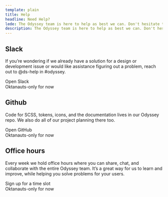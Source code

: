 ```yaml
---
template: plain
title: Help
headline: Need Help?
lede: The Odyssey team is here to help as best we can. Don't hesitate to reach out!
description: The Odyssey team is here to help as best we can. Don't hesitate to reach out!
---
```


<section class="overview__help">

<Description>

<!-- eslint-disable vue/no-v-html -->
<figure
  aria-hidden="true"
  class="help-icon"
  v-html="require(`!html-loader!../vuepress-theme-odyssey/public/images/icon-slack.svg`)"
></figure>
<!-- eslint-enable vue/no-v-html -->

## Slack

If you’re wondering if we already have a solution for a design or development issue or would like assistance figuring out a problem, reach out to @ds-help in #odyssey.

<div class="has-ods-tooltip">
  <a :href="$site.themeConfig.links.slack" target="_blank" aria-describedby="help-slack">Open Slack</a>
  <aside id="help-slack" class="ods-tooltip is-ods-tooltip-top" role="tooltip">
    Oktanauts-only for now
  </aside>
</div>

</Description>

<Description>

<!-- eslint-enable vue/no-v-html -->

<figure
  aria-hidden="true"
  class="help-icon"
  v-html="require(`!html-loader!../vuepress-theme-odyssey/public/images/icon-github.svg`)"
></figure>

<!-- eslint-disable vue/no-v-html -->

## Github

Code for SCSS, tokens, icons, and the documentation lives in our Odyssey repo. We also do all of our project planning there too.

<div class="has-ods-tooltip">
  <a :href="$site.themeConfig.links.github" target="_blank" aria-describedby="help-slack">Open GitHub</a>
  <aside id="help-slack" class="ods-tooltip is-ods-tooltip-top" role="tooltip">
    Oktanauts-only for now
  </aside>
</div>

</Description>

<Description>

## Office hours

Every week we hold office hours where you can share, chat, and collaborate with the entire Odyssey team. It’s a great way for us to learn and improve, while helping you solve problems for your users.

<div class="has-ods-tooltip">
  <a :href="$site.themeConfig.links.officeHours" target="_blank" aria-describedby="help-oh">Sign up for a time slot</a>
  <aside id="help-oh" class="ods-tooltip is-ods-tooltip-top" role="tooltip">
    Oktanauts-only for now
  </aside>
</div>

</Description>

</section>
